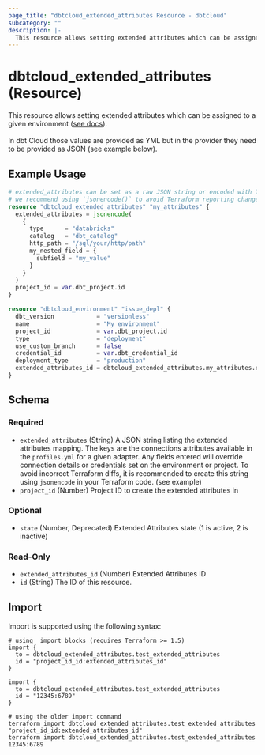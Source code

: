 ```yaml
---
page_title: "dbtcloud_extended_attributes Resource - dbtcloud"
subcategory: ""
description: |-
  This resource allows setting extended attributes which can be assigned to a given environment (see docs https://docs.getdbt.com/docs/dbt-cloud-environments#extended-attributes).In dbt Cloud those values are provided as YML but in the provider they need to be provided as JSON (see example below).
---
```


# dbtcloud_extended_attributes (Resource)


This resource allows setting extended attributes which can be assigned to a given environment ([see docs](https://docs.getdbt.com/docs/dbt-cloud-environments#extended-attributes)).<br/><br/>In dbt Cloud those values are provided as YML but in the provider they need to be provided as JSON (see example below).

## Example Usage

```terraform
# extended_attributes can be set as a raw JSON string or encoded with Terraform's `jsonencode()` function
# we recommend using `jsonencode()` to avoid Terraform reporting changes due to whitespaces or keys ordering
resource "dbtcloud_extended_attributes" "my_attributes" {
  extended_attributes = jsonencode(
    {
      type      = "databricks"
      catalog   = "dbt_catalog"
      http_path = "/sql/your/http/path"
      my_nested_field = {
        subfield = "my_value"
      }
    }
  )
  project_id = var.dbt_project.id
}

resource "dbtcloud_environment" "issue_depl" {
  dbt_version            = "versionless"
  name                   = "My environment"
  project_id             = var.dbt_project.id
  type                   = "deployment"
  use_custom_branch      = false
  credential_id          = var.dbt_credential_id
  deployment_type        = "production"
  extended_attributes_id = dbtcloud_extended_attributes.my_attributes.extended_attributes_id
}
```

<!-- schema generated by tfplugindocs -->
## Schema

### Required

- `extended_attributes` (String) A JSON string listing the extended attributes mapping. The keys are the connections attributes available in the `profiles.yml` for a given adapter. Any fields entered will override connection details or credentials set on the environment or project. To avoid incorrect Terraform diffs, it is recommended to create this string using `jsonencode` in your Terraform code. (see example)
- `project_id` (Number) Project ID to create the extended attributes in

### Optional

- `state` (Number, Deprecated) Extended Attributes state (1 is active, 2 is inactive)

### Read-Only

- `extended_attributes_id` (Number) Extended Attributes ID
- `id` (String) The ID of this resource.

## Import

Import is supported using the following syntax:

```shell
# using  import blocks (requires Terraform >= 1.5)
import {
  to = dbtcloud_extended_attributes.test_extended_attributes
  id = "project_id_id:extended_attributes_id"
}

import {
  to = dbtcloud_extended_attributes.test_extended_attributes
  id = "12345:6789"
}

# using the older import command
terraform import dbtcloud_extended_attributes.test_extended_attributes "project_id_id:extended_attributes_id"
terraform import dbtcloud_extended_attributes.test_extended_attributes 12345:6789
```

